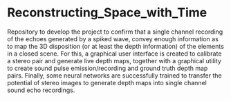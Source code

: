 # Reconstructing_Space_with_Time
Repository to develop the project to confirm that a single channel recording of the echoes generated by a spiked wave, convey enough information as to map the 3D disposition (or at least the depth information) of the elements in a closed scene. For this, a graphical user interface is created to calibrate a stereo pair and generate live depth maps, together with a graphical utility to create sound pulse emission/recording and ground truth depth map pairs. Finally, some neural networks are successfully trained to transfer the potential of stereo images to generate depth maps into single channel sound echo recordings.
